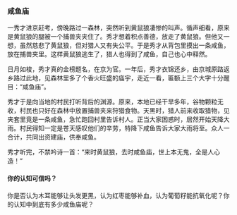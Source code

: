 ### 咸鱼庙

一秀才进京赶考，傍晚路过一森林，突然听到黄鼠狼凄惨的叫声。循声细看，原来是黄鼠狼的腿被一个捕兽夹夹住了。秀才想着积点善德，放走了黄鼠狼。但他又一想，虽然慈悲了黄鼠狼，但对猎人又有失公平。于是秀才从背包里摸出一条咸鱼，放在捕兽夹里。这样黄鼠狼逃生了，猎人也得到了咸鱼，自己也心中释然。

日月如梭，秀才真的金榜题名，在京为官。一年后，秀才衣锦还乡，由京城原路返乡路过此地，见森林里多了个香火旺盛的庙宇，走近一看，匾额上三个大字十分醒目：“咸鱼庙”。

秀才于是向当地的村民打听背后的渊源。原来，本地已经干旱多年，谷物颗粒无收，村民也只好在森林中放置捕兽夹来狩猎食物。天黑时，猎人前来收取猎物，见夹套里竟是一条咸鱼，急忙跑回村里告诉村人。正当大家困惑时，居然开始天降大雨。村民得知一定是苍天感叹他们的辛劳，特降下咸鱼告诉大家大雨将至。众人一合计，共同出资建庙，供奉咸鱼。

秀才听完，不禁吟诗一首：“来时黄鼠狼，去时咸鱼庙，世上本无鬼，全是人心造！“

#### 你的认知可信吗？

你是否认为木耳能够让头发更黑，认为红枣能够补血，认为葡萄籽能抗氧化呢？你的认知中到底有多少咸鱼庙呢？
